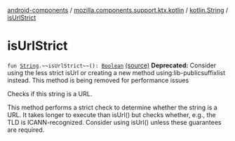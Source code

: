 [android-components](../../index.md) / [mozilla.components.support.ktx.kotlin](../index.md) / [kotlin.String](index.md) / [isUrlStrict](./is-url-strict.md)

# isUrlStrict

`fun `[`String`](https://kotlinlang.org/api/latest/jvm/stdlib/kotlin/-string/index.html)`.~~isUrlStrict~~(): `[`Boolean`](https://kotlinlang.org/api/latest/jvm/stdlib/kotlin/-boolean/index.html) [(source)](https://github.com/mozilla-mobile/android-components/blob/master/components/support/ktx/src/main/java/mozilla/components/support/ktx/kotlin/String.kt#L50)
**Deprecated:** Consider using the less strict isUrl or creating a new method using:lib-publicsuffixlist instead. This method is being removed for performance issues

Checks if this string is a URL.

This method performs a strict check to determine whether the string is a URL. It takes longer
to execute than isUrl() but checks whether, e.g., the TLD is ICANN-recognized. Consider
using isUrl() unless these guarantees are required.

